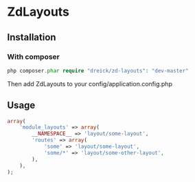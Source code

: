 ZdLayouts
=================

Installation
-----------------

### With composer

```php
php composer.phar require "dreick/zd-layouts": "dev-master"
```
Then add ZdLayouts to your config/application.config.php

Usage
-----------------
```php
array(
    'module_layouts' => array(
        __NAMESPACE__ => 'layout/some-layout',
        'routes' => array(
            'some' => 'layout/some-layout',
            'some/*' => 'layout/some-other-layout',
        ),
    ),
);
```
